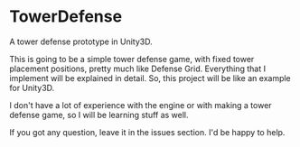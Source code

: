 TowerDefense
============

A tower defense prototype in Unity3D.

This is going to be a simple tower defense game, with fixed tower placement positions, pretty much like Defense Grid.
Everything that I implement will be explained in detail. So, this project will be like an example for Unity3D.

I don't have a lot of experience with the engine or with making a tower defense game, so I will be learning stuff as well.

If you got any question, leave it in the issues section. I'd be happy to help.

